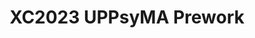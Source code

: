 ---
title: XC2023 UPPsyMA Prework
redirect_to: https://docs.google.com/document/d/1gBoAozne8k5Aq8XACrqJQAhQjeooaX4e9ZWjy-ks1hE/edit?usp=sharing
redirect_from: 
  - /XC23UPPsyMAPrework
  - /xc23uppsymaprework
---